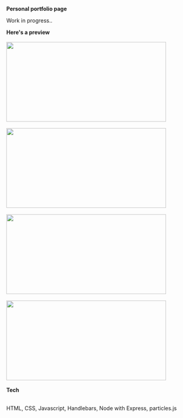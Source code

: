<strong>Personal portfolio page</strong>
<p>Work in progress..<p>

<strong>Here's a preview</strong>
<br></br>
<img src="https://i.imgur.com/hMd4msA.png" height="210" width="420"/>
<br></br>
<img src="https://i.imgur.com/MuAgCqT.png" height="210" width="420"/>
<br></br>
<img src="https://i.imgur.com/DxmI2T2.png" height="210" width="420"/>
<br></br>
<img src="https://i.imgur.com/dOZvCNW.png" height="210" width="420"/>
<br></br>
<strong>Tech</strong>
<br></br>
<p>HTML, CSS, Javascript, Handlebars, Node with Express, particles.js</p>
